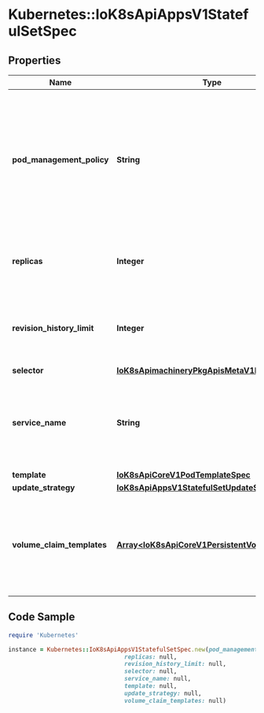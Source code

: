 # Kubernetes::IoK8sApiAppsV1StatefulSetSpec

## Properties

Name | Type | Description | Notes
------------ | ------------- | ------------- | -------------
**pod_management_policy** | **String** | podManagementPolicy controls how pods are created during initial scale up, when replacing pods on nodes, or when scaling down. The default policy is &#x60;OrderedReady&#x60;, where pods are created in increasing order (pod-0, then pod-1, etc) and the controller will wait until each pod is ready before continuing. When scaling down, the pods are removed in the opposite order. The alternative policy is &#x60;Parallel&#x60; which will create pods in parallel to match the desired scale without waiting, and on scale down will delete all pods at once. | [optional] 
**replicas** | **Integer** | replicas is the desired number of replicas of the given Template. These are replicas in the sense that they are instantiations of the same Template, but individual replicas also have a consistent identity. If unspecified, defaults to 1. | [optional] 
**revision_history_limit** | **Integer** | revisionHistoryLimit is the maximum number of revisions that will be maintained in the StatefulSet&#39;s revision history. The revision history consists of all revisions not represented by a currently applied StatefulSetSpec version. The default value is 10. | [optional] 
**selector** | [**IoK8sApimachineryPkgApisMetaV1LabelSelector**](IoK8sApimachineryPkgApisMetaV1LabelSelector.md) |  | 
**service_name** | **String** | serviceName is the name of the service that governs this StatefulSet. This service must exist before the StatefulSet, and is responsible for the network identity of the set. Pods get DNS/hostnames that follow the pattern: pod-specific-string.serviceName.default.svc.cluster.local where \&quot;pod-specific-string\&quot; is managed by the StatefulSet controller. | 
**template** | [**IoK8sApiCoreV1PodTemplateSpec**](IoK8sApiCoreV1PodTemplateSpec.md) |  | 
**update_strategy** | [**IoK8sApiAppsV1StatefulSetUpdateStrategy**](IoK8sApiAppsV1StatefulSetUpdateStrategy.md) |  | [optional] 
**volume_claim_templates** | [**Array&lt;IoK8sApiCoreV1PersistentVolumeClaim&gt;**](IoK8sApiCoreV1PersistentVolumeClaim.md) | volumeClaimTemplates is a list of claims that pods are allowed to reference. The StatefulSet controller is responsible for mapping network identities to claims in a way that maintains the identity of a pod. Every claim in this list must have at least one matching (by name) volumeMount in one container in the template. A claim in this list takes precedence over any volumes in the template, with the same name. | [optional] 

## Code Sample

```ruby
require 'Kubernetes'

instance = Kubernetes::IoK8sApiAppsV1StatefulSetSpec.new(pod_management_policy: null,
                                 replicas: null,
                                 revision_history_limit: null,
                                 selector: null,
                                 service_name: null,
                                 template: null,
                                 update_strategy: null,
                                 volume_claim_templates: null)
```


